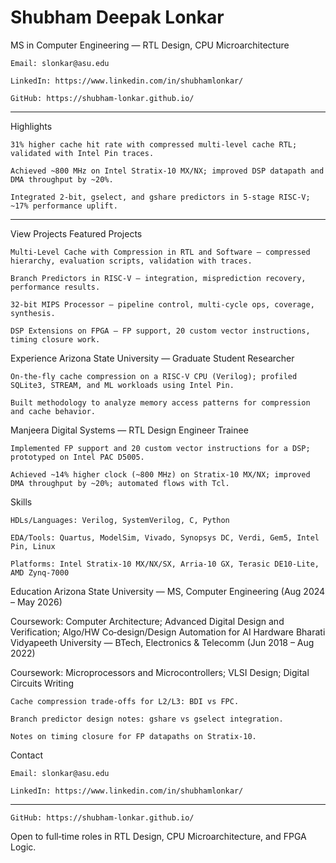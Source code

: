 # Shubham Deepak Lonkar

MS in Computer Engineering — RTL Design, CPU Microarchitecture

    Email: slonkar@asu.edu

    LinkedIn: https://www.linkedin.com/in/shubhamlonkar/

    GitHub: https://shubham-lonkar.github.io/

---

Highlights

    31% higher cache hit rate with compressed multi‑level cache RTL; validated with Intel Pin traces.

    Achieved ~800 MHz on Intel Stratix‑10 MX/NX; improved DSP datapath and DMA throughput by ~20%.

    Integrated 2‑bit, gselect, and gshare predictors in 5‑stage RISC‑V; ~17% performance uplift.

---

View Projects
Featured Projects

    Multi‑Level Cache with Compression in RTL and Software — compressed hierarchy, evaluation scripts, validation with traces.

    Branch Predictors in RISC‑V — integration, misprediction recovery, performance results.

    32‑bit MIPS Processor — pipeline control, multi‑cycle ops, coverage, synthesis.

    DSP Extensions on FPGA — FP support, 20 custom vector instructions, timing closure work.

Experience
Arizona State University — Graduate Student Researcher

    On‑the‑fly cache compression on a RISC‑V CPU (Verilog); profiled SQLite3, STREAM, and ML workloads using Intel Pin.

    Built methodology to analyze memory access patterns for compression and cache behavior.

Manjeera Digital Systems — RTL Design Engineer Trainee

    Implemented FP support and 20 custom vector instructions for a DSP; prototyped on Intel PAC D5005.

    Achieved ~14% higher clock (~800 MHz) on Stratix‑10 MX/NX; improved DMA throughput by ~20%; automated flows with Tcl.

Skills

    HDLs/Languages: Verilog, SystemVerilog, C, Python

    EDA/Tools: Quartus, ModelSim, Vivado, Synopsys DC, Verdi, Gem5, Intel Pin, Linux

    Platforms: Intel Stratix‑10 MX/NX/SX, Arria‑10 GX, Terasic DE10‑Lite, AMD Zynq‑7000

Education
Arizona State University — MS, Computer Engineering (Aug 2024 – May 2026)

Coursework: Computer Architecture; Advanced Digital Design and Verification; Algo/HW Co‑design/Design Automation for AI Hardware
Bharati Vidyapeeth University — BTech, Electronics & Telecomm (Jun 2018 – Aug 2022)

Coursework: Microprocessors and Microcontrollers; VLSI Design; Digital Circuits
Writing

    Cache compression trade‑offs for L2/L3: BDI vs FPC.

    Branch predictor design notes: gshare vs gselect integration.

    Notes on timing closure for FP datapaths on Stratix‑10.

Contact

    Email: slonkar@asu.edu

    LinkedIn: https://www.linkedin.com/in/shubhamlonkar/
---
    GitHub: https://shubham-lonkar.github.io/

Open to full‑time roles in RTL Design, CPU Microarchitecture, and FPGA Logic.
